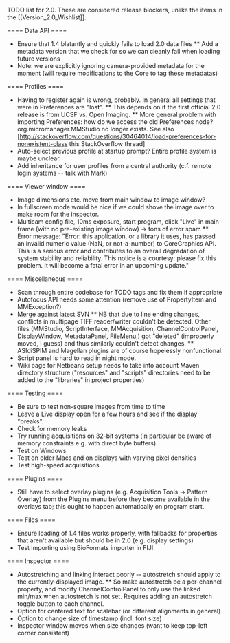 TODO list for 2.0. These are considered release blockers, unlike the items in the [[Version_2.0_Wishlist]].

==== Data API ====

* Ensure that 1.4 blatantly and quickly fails to load 2.0 data files
** Add a metadata version that we check for so we can cleanly fail when loading future versions
* Note: we are explicitly ignoring camera-provided metadata for the moment (will require modifications to the Core to tag these metadatas)

==== Profiles ====

* Having to register again is wrong, probably. In general all settings that were in Preferences are "lost".
** This depends on if the first official 2.0 release is from UCSF vs. Open Imaging.
** More general problem with importing Preferences: how do we access the old Preferences node? org.micromanager.MMStudio no longer exists. See also [http://stackoverflow.com/questions/30464014/load-preferences-for-nonexistent-class this StackOverflow thread]
* Auto-select previous profile at startup prompt? Entire profile system is maybe unclear.
* Add inheritance for user profiles from a central authority (c.f. remote login systems -- talk with Mark)

==== Viewer window ====

* Image dimensions etc. move from main window to image window?
* In fullscreen mode would be nice if we could shove the image over to make room for the inspector.
* Multicam config file, 10ms exposure, start program, click "Live" in main frame (with no pre-existing image window) -> tons of error spam
** Error message: "Error: this application, or a library it uses, has passed an invalid numeric value (NaN, or not-a-number) to CoreGraphics API. This is a serious error and contributes to an overall degradation of system stability and reliability. This notice is a courtesy: please fix this problem. It will become a fatal error in an upcoming update."

==== Miscellaneous ====

* Scan through entire codebase for TODO tags and fix them if appropriate
* Autofocus API needs some attention (remove use of PropertyItem and MMException?)
* Merge against latest SVN
** NB that due to line ending changes, conflicts in multipage TIFF reader/writer couldn't be detected. Other files (MMStudio, ScriptInterface, MMAcquisition, ChannelControlPanel, DisplayWindow, MetadataPanel, FileMenu,) got "deleted" (improperly moved, I guess) and thus similarly couldn't detect changes.
** ASIdiSPIM and Magellan plugins are of course hopelessly nonfunctional.
* Script panel is hard to read in night mode.
* Wiki page for Netbeans setup needs to take into account Maven directory structure ("resources" and "scripts" directories need to be added to the "libraries" in project properties)

==== Testing ====
* Be sure to test non-square images from time to time
* Leave a Live display open for a few hours and see if the display "breaks".
* Check for memory leaks
* Try running acquisitions on 32-bit systems (in particular be aware of memory constraints e.g. with direct byte buffers)
* Test on Windows
* Test on older Macs and on displays with varying pixel densities
* Test high-speed acquisitions

==== Plugins ====
* Still have to select overlay plugins (e.g. Acquisition Tools -> Pattern Overlay) from the Plugins menu before they become available in the overlays tab; this ought to happen automatically on program start.

==== Files ====
* Ensure loading of 1.4 files works properly, with fallbacks for properties that aren't available but should be in 2.0 (e.g. display settings)
* Test importing using BioFormats importer in FIJI.

==== Inspector ====
* Autostretching and linking interact poorly -- autostretch should apply to the currently-displayed image.
** So make autostretch be a per-channel property, and modify ChannelControlPanel to only use the linked min/max when autostretch is not set. Requires adding an autostretch toggle button to each channel.
* Option for centered text for scalebar (or different alignments in general)
* Option to change size of timestamp (incl. font size)
* Inspector window moves when size changes (want to keep top-left corner consistent)
